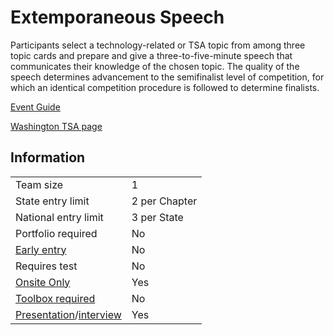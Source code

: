 # Extemporaneous Speech

Participants select a technology-related or TSA topic from among three topic cards and prepare and give a three-to-five-minute speech that communicates their knowledge of the chosen topic. The quality of the speech determines advancement to the semifinalist level of competition, for which an identical competition procedure is followed to determine finalists.

[Event Guide](https://lwsd.sharepoint.com/:b:/r/sites/GR-JHS-TechnologyStudentAssociation-SCA/Shared%20Documents/2024-25/Event%20Guides/HS%20-%20Extemporaneous%20Speech.pdf)

[Washington TSA page](https://www.washingtontsa.org/high-school-events/extemporaneous-speech)

## Information

|                                              |               |
| -------------------------------------------- | ------------- |
| Team size                                    | 1             |
| State entry limit                            | 2 per Chapter |
| National entry limit                         | 3 per State   |
| Portfolio required                           | No            |
| [Early entry](/#terms)                       | No            |
| Requires test                                | No            |
| [Onsite Only](/#terms)                       | Yes           |
| [Toolbox required](/#terms)                  | No            |
| [Presentation](/#terms)/[interview](/#terms) | Yes           |
